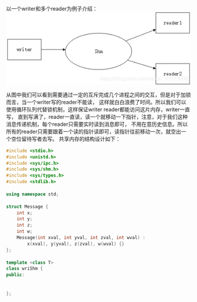 以一个writer和多个reader为例子介绍：
![](./extra_images/20200807121330322.png)

从图中我们可以看到需要通过一定的互斥完成几个进程之间的交互，但是对于加锁而言，当一个writer写的reader不能读，
这样就白白浪费了时间。所以我们可以使用循环队列代替锁机制，这样保证writer reader都能访问这片内存，writer一直写，
直到写满了，reader一直读，读一个就移动一下指针，注意，对于我们这种消息传递机制，每个reader只需要实时读到消息即可，
不用在意历史信息。所以所有的reader只需要跟着一个读的指针读即可，读指针往前移动一次，就空出一个空位留待写者去写。
共享内存的结构设计如下：

```c++
#include <stdio.h>
#include <unistd.h>
#include <sys/ipc.h>
#include <sys/shm.h>
#include <sys/types.h>
#include <stdlib.h>

using namespace std;

struct Message {
    int x;
    int y;
    int z;
    int w;
    Message(int xval, int yval, int zval, int wval) :
        x(xval), y(yval), z(zval), w(wval) {}
};

template <class T>
class wriShm {
public:
    
        
};
```